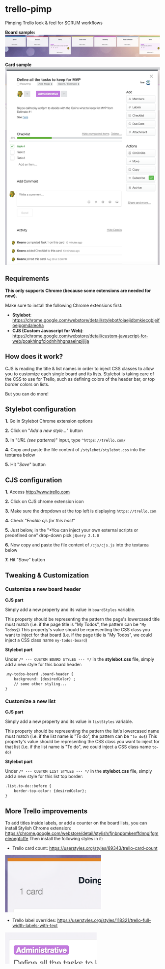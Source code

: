 # trello-pimp
Pimping Trello look & feel for SCRUM workflows

**Board sample:**
![Trello board](./screenshots/trello-pimp-board.png)

**Card sample**
![Trello card](./screenshots/trello-pimp-card.png)

## Requirements
**This only supports Chrome (because some extensions are needed for now).**

Make sure to install the following Chrome extensions first:
 * **Stylebot**: https://chrome.google.com/webstore/detail/stylebot/oiaejidbmkiecgbjeifoejpgmdaleoha
 * **CJS (Custom Javascript for Web)**: https://chrome.google.com/webstore/detail/custom-javascript-for-web/poakhlngfciodnhlhhgnaaelnpjljija

## How does it work?

CJS is reading the title & list names in order to inject CSS classes to allow you to customize each single board and its lists.
Stylebot is taking care of the CSS to use for Trello, such as defining colors of the header bar, or top border colors on lists.

But you can do more!

## Stylebot configuration

**1.** Go in Stylebot Chrome extension options

**2.** Click on "*Add a new style...*" button

**3.** In "*URL (see patterns)*" input, type `^https://trello.com/`

**4.** Copy and paste the file content of `/stylebot/stylebot.css` into the textarea below

**5.** Hit "*Save*" button

## CJS configuration

**1.** Access http://www.trello.com

**2.** Click on CJS chrome extension icon

**3.** Make sure the dropdown at the top left is displaying `https://trello.com`

**4.** Check "*Enable cjs for this host*"

**5.** Just below, in the "*You can inject your own external scripts or predefined one" drop-down pick `jQuery 2.1.0`

**6.** Now copy and paste the file content of `/cjs/cjs.js` into the textarea below

**7.** Hit "*Save*" button

## Tweaking & Customization

### Customize a new board header

**CJS part**

Simply add a new property and its value in `boardStyles` variable.

This property should be representing the pattern the page's lowercased title must match (i.e. if the page title is "My Todos", the pattern can be `^My Todos$`)
This property's value should be representing the CSS class you want to inject for that board (i.e. if the page title is "My Todos", we could inject a CSS class name `my-todos-board`)

**Stylebot part**

Under `/* --- CUSTOM BOARD STYLES --- */` in the **stylebot.css** file, simply add a new style for this board header:
```
.my-todos-board .board-header {
    background: {desiredColor} ;
    // some other styling...
}
```

### Customize a new list

**CJS part**

Simply add a new property and its value in `listStyles` variable.

This property should be representing the pattern the list's lowercased name must match (i.e. if the list name is "To do", the pattern can be `^to do$`)
This property's value should be representing the CSS class you want to inject for that list (i.e. if the list name is "To do", we could inject a CSS class name `to-do`)

**Stylebot part**

Under `/* --- CUSTOM LIST STYLES --- */` in the **stylebot.css** file, simply add a new style for this list top border:
```
.list.to-do::before {
    border-top-color: {desiredColor};
}
```

## More Trello improvements

To add titles inside labels, or add a counter on the board lists, you can install Stylish Chrome extension: https://chrome.google.com/webstore/detail/stylish/fjnbnpbmkenffdnngjfgmeleoegfcffe 
Then install the following styles in it:

* Trello card count: https://userstyles.org/styles/89343/trello-card-count

![Trello card count](./screenshots/trello-card-count.png)

* Trello label overrides: https://userstyles.org/styles/118321/trello-full-width-labels-with-text

![Trello full-width labels with text](./screenshots/trello-label-overrides.png)
